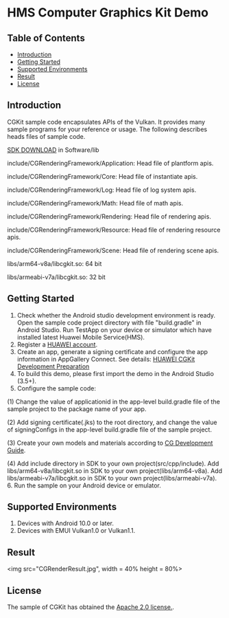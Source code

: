 # HMS Computer Graphics Kit Demo

## Table of Contents
 * [Introduction](#introduction)
 * [Getting Started](#getting-started)
 * [Supported Environments](#supported-environments)
 * [Result](#result)
 * [License](#license)

## Introduction
CGKit sample code encapsulates APIs of the Vulkan. It provides many sample programs for your reference or usage.
The following describes heads files of sample code.

[SDK DOWNLOAD](https://developer.huawei.com/consumer/en/doc/development/HMSCore-Library/sdk-download-0000001050441521) in Software/lib

include/CGRenderingFramework/Application:    Head file of plantform apis.

include/CGRenderingFramework/Core:           Head file of instantiate apis.

include/CGRenderingFramework/Log:            Head file of log system apis.

include/CGRenderingFramework/Math:           Head file of math apis.

include/CGRenderingFramework/Rendering:      Head file of rendering apis.

include/CGRenderingFramework/Resource:       Head file of rendering resource apis.

include/CGRenderingFramework/Scene:          Head file of rendering scene apis.

libs/arm64-v8a/libcgkit.so:                  64 bit

libs/armeabi-v7a/libcgkit.so:                32 bit

## Getting Started
1. Check whether the Android studio development environment is ready. Open the sample code project directory with file "build.gradle" in Android Studio. Run TestApp on your device or simulator which have installed latest Huawei Mobile Service(HMS).
2. Register a [HUAWEI account](https://developer.huawei.com/consumer/en/).
3. Create an app, generate a signing certificate and configure the app information in AppGallery Connect.
See details: [HUAWEI CGKit Development Preparation](https://developer.huawei.com/consumer/en/doc/development/HMSCore-Guides/environment-req-0000001050200019)
4. To build this demo, please first import the demo in the Android Studio (3.5+).
5. Configure the sample code:

(1) Change the value of applicationid in the app-level build.gradle file of the sample project to the package name of your app.

(2) Add signing certificate(.jks) to the root directory, and change the value of signingConfigs in the app-level build.gradle file of the sample project.

(3) Create your own models and materials according to [CG Development Guide](https://developer.huawei.com/consumer/en/doc/development/HMSCore-Guides/demo-data-process-0000001050200023).

(4) Add include directory in SDK to your own project(src/cpp/include).
Add libs/arm64-v8a/libcgkit.so in SDK to your own project(libs/arm64-v8a).
Add libs/armeabi-v7a/libcgkit.so in SDK to your own project(libs/armeabi-v7a).
6. Run the sample on your Android device or emulator.

## Supported Environments
1. Devices with Android 10.0 or later.
2. Devices with EMUI Vulkan1.0 or Vulkan1.1.

## Result
<img src="CGRenderResult.jpg", width = 40% height = 80%>
## License
The sample of CGKit has obtained the [Apache 2.0 license.](http://www.apache.org/licenses/LICENSE-2.0).
